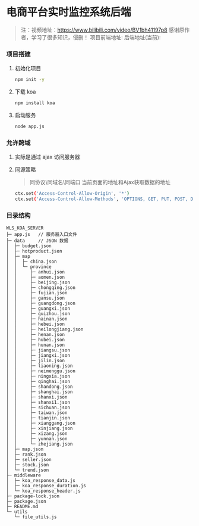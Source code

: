 # 电商平台实时监控系统后端
> 注：视频地址：https://www.bilibili.com/video/BV1bh41197p8
> 感谢原作者，学习了很多知识，侵删！
> 项目前端地址:
> 后端地址(当前):



### 项目搭建

1. 初始化项目

    ```bash
    npm init -y 
    ```

2. 下载 koa

    ```bash
    npm install koa
    ```   
3. 启动服务

    ```bash
    node app.js
    ```
### 允许跨域

1. 实际是通过 ajax 访问服务器
2. 同源策略

      > 同协议\同域名\同端口
      > 当前页面的地址和Ajax获取数据的地址

      ```bash
      ctx.set('Access-Control-Allow-Origin', '*')
      ctx.set('Access-Control-Allow-Methods', 'OPTIONS, GET, PUT, POST, DELETE')
      ```
### 目录结构

```
WLS_KOA_SERVER
├─ app.js   // 服务器入口文件
├─ data     // JSON 数据
│  ├─ budget.json
│  ├─ hotproduct.json
│  ├─ map
│  │  ├─ china.json
│  │  └─ province
│  │     ├─ anhui.json
│  │     ├─ aomen.json
│  │     ├─ beijing.json
│  │     ├─ chongqing.json
│  │     ├─ fujian.json
│  │     ├─ gansu.json
│  │     ├─ guangdong.json
│  │     ├─ guangxi.json
│  │     ├─ guizhou.json
│  │     ├─ hainan.json
│  │     ├─ hebei.json
│  │     ├─ heilongjiang.json
│  │     ├─ henan.json
│  │     ├─ hubei.json
│  │     ├─ hunan.json
│  │     ├─ jiangsu.json
│  │     ├─ jiangxi.json
│  │     ├─ jilin.json
│  │     ├─ liaoning.json
│  │     ├─ neimenggu.json
│  │     ├─ ningxia.json
│  │     ├─ qinghai.json
│  │     ├─ shandong.json
│  │     ├─ shanghai.json
│  │     ├─ shanxi.json
│  │     ├─ shanxi1.json
│  │     ├─ sichuan.json
│  │     ├─ taiwan.json
│  │     ├─ tianjin.json
│  │     ├─ xianggang.json
│  │     ├─ xinjiang.json
│  │     ├─ xizang.json
│  │     ├─ yunnan.json
│  │     └─ zhejiang.json
│  ├─ map.json
│  ├─ rank.json
│  ├─ seller.json
│  ├─ stock.json
│  └─ trend.json
├─ middleware
│  ├─ koa_response_data.js
│  ├─ koa_response_duration.js
│  └─ koa_response_header.js
├─ package-lock.json
├─ package.json
├─ README.md
└─ utils
   └─ file_utils.js
```